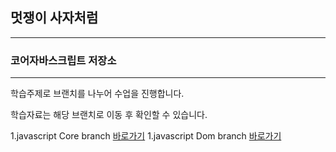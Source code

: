 ## 멋쟁이 사자처럼
---
### 코어자바스크립트 저장소

---
학습주제로 브랜치를 나누어 수업을 진행합니다.

학습자료는 해당 브랜치로 이동 후 확인할 수 있습니다.

1.javascript Core branch [바로가기](https://github.com/ryujinzz/core-javascript/tree/01.core)
1.javascript Dom branch [바로가기](https:/)

